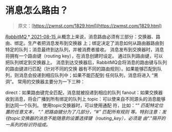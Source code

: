 <!--yml
category: 未分类
date: 0001-01-01 00:00:00
--->

# 消息怎么路由？

> 原文：[https://zwmst.com/1829.html](https://zwmst.com/1829.html)

   [ *RabbitMQ* ](https://zwmst.com/rabbitmq)*[ <time datetime="2021-08-15T16:37:15+08:00"> 2021-08-15 </time> ](https://zwmst.com/1829.html)  从概念上来说，消息路由必须有三部分：交换器、路由、绑定。生产者把消息发布到交换器 上；绑定决定了消息如何从路由器路由到特定的队列；消息最终到达队列，并被消费者接收。 消息发布到交换器时，消息将拥有一个路由键（routing key），在消息创建时设定。 通过队列路由键，可以把队列绑定到交换器上。 消息到达交换器后，RabbitMQ会将消息的路由键与队列的路由键进行匹配（针对不同的交换 器有不同的路由规则）。如果能够匹配到队列，则消息会投递到相应队列中；如果不能匹配到 任何队列，消息将进入 “黑洞”。 常用的交换器主要分为一下三种：

direct：如果路由键完全匹配，消息就被投递到相应的队列 fanout：如果交换器收到消息，将会广播到所有绑定的队列上 topic：可以使来自不同源头的消息能够到达同一个队列。 使用topic交换器时，可以使用通配 符，比如：“*” 匹配特定位置的任意文本， “.” 把路由键分为了几部分，“#” 匹配所有规则 等。特别注意：发往topic交换器的消息不能随意的设置选择键（routing_key），必须是 由"."隔开的一系列的标识符组成。*